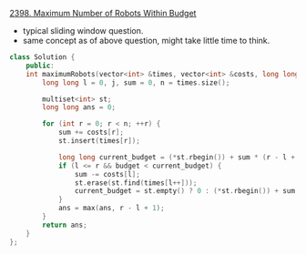 [2398. Maximum Number of Robots Within Budget](https://leetcode.com/problems/maximum-number-of-robots-within-budget/)

- typical sliding window question.
- same concept as of above question, might take little time to think.


```cpp
class Solution {
    public:
    int maximumRobots(vector<int> &times, vector<int> &costs, long long budget) {
        long long l = 0, j, sum = 0, n = times.size();

        multiset<int> st;
        long long ans = 0;

        for (int r = 0; r < n; ++r) {
            sum += costs[r];
            st.insert(times[r]);

            long long current_budget = (*st.rbegin()) + sum * (r - l + 1);
            if (l <= r && budget < current_budget) {
                sum -= costs[l];
                st.erase(st.find(times[l++]));
                current_budget = st.empty() ? 0 : (*st.rbegin()) + sum * (r - l + 1);
            }
            ans = max(ans, r - l + 1);
        }
        return ans;
    }
};

```
